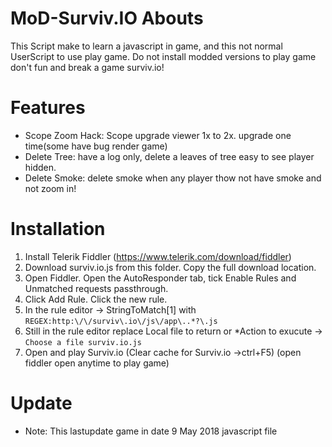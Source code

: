 # MoD-Surviv.IO Abouts
This Script make to learn a javascript in game, and this not normal UserScript to use play game. Do not install modded versions to play game don't fun and break a game surviv.io!
# Features
- Scope Zoom Hack: Scope upgrade viewer 1x to 2x. upgrade one time(some have bug render game) 
- Delete Tree: have a log only, delete a leaves of tree easy to see player hidden.
- Delete Smoke: delete smoke when any player thow not have smoke and not zoom in!
# Installation
1. Install Telerik Fiddler (https://www.telerik.com/download/fiddler)
2. Download surviv.io.js from this folder. Copy the full download location.
3. Open Fiddler. Open the AutoResponder tab, tick Enable Rules and Unmatched requests passthrough.
4. Click Add Rule. Click the new rule.
5. In the rule editor -> StringToMatch[1] with ``` REGEX:http:\/\/surviv\.io\/js\/app\..*?\.js ```
6. Still in the rule editor replace Local file to return or *Action to exucute -> ```Choose a file surviv.io.js```
7. Open and play Surviv.io (Clear cache for Surviv.io ->ctrl+F5) (open fiddler open anytime to play game)
# Update
- Note: This lastupdate game in date 9 May 2018 javascript file
